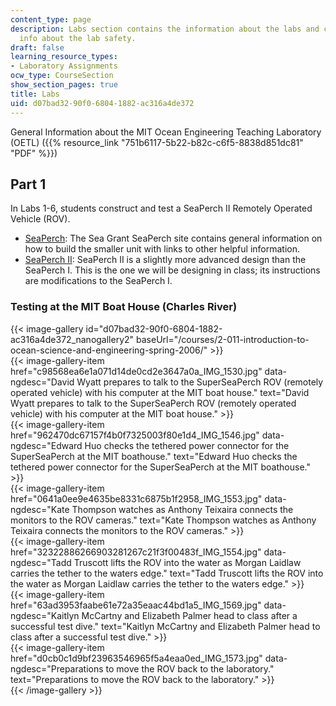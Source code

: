 ```yaml
---
content_type: page
description: Labs section contains the information about the labs and contains general
  info about the lab safety.
draft: false
learning_resource_types:
- Laboratory Assignments
ocw_type: CourseSection
show_section_pages: true
title: Labs
uid: d07bad32-90f0-6804-1882-ac316a4de372
---
```

General Information about the MIT Ocean Engineering Teaching Laboratory (OETL) ({{% resource_link "751b6117-5b22-b82c-c6f5-8838d851dc81" "PDF" %}})

## Part 1

In Labs 1-6, students construct and test a SeaPerch II Remotely Operated Vehicle (ROV).

- [SeaPerch](https://seagrant.mit.edu/2011/05/05/sea-perch-institute-challenge/): The Sea Grant SeaPerch site contains general information on how to build the smaller unit with links to other helpful information.
- [SeaPerch II](https://seagrant.mit.edu/seaperch2/): SeaPerch II is a slightly more advanced design than the SeaPerch I. This is the one we will be designing in class; its instructions are modifications to the SeaPerch I.

### Testing at the MIT Boat House (Charles River)

{{< image-gallery id="d07bad32-90f0-6804-1882-ac316a4de372_nanogallery2" baseUrl="/courses/2-011-introduction-to-ocean-science-and-engineering-spring-2006/" >}}  
{{< image-gallery-item href="c98568ea6e1a071d14de0cd2e3647a0a_IMG_1530.jpg" data-ngdesc="David Wyatt prepares to talk to the SuperSeaPerch ROV (remotely operated vehicle) with his computer at the MIT boat house." text="David Wyatt prepares to talk to the SuperSeaPerch ROV (remotely operated vehicle) with his computer at the MIT boat house." >}}  
{{< image-gallery-item href="962470dc67157f4b0f7325003f80e1d4_IMG_1546.jpg" data-ngdesc="Edward Huo checks the tethered power connector for the SuperSeaPerch at the MIT boathouse." text="Edward Huo checks the tethered power connector for the SuperSeaPerch at the MIT boathouse." >}}  
{{< image-gallery-item href="0641a0ee9e4635be8331c6875b1f2958_IMG_1553.jpg" data-ngdesc="Kate Thompson watches as Anthony Teixaira connects the monitors to the ROV cameras." text="Kate Thompson watches as Anthony Teixaira connects the monitors to the ROV cameras." >}}  
{{< image-gallery-item href="32322886266903281267c21f3f00483f_IMG_1554.jpg" data-ngdesc="Tadd Truscott lifts the ROV into the water as Morgan Laidlaw carries the tether to the waters edge." text="Tadd Truscott lifts the ROV into the water as Morgan Laidlaw carries the tether to the waters edge." >}}  
{{< image-gallery-item href="63ad3953faabe61e72a35eaac44bd1a5_IMG_1569.jpg" data-ngdesc="Kaitlyn McCartny and Elizabeth Palmer head to class after a successful test dive." text="Kaitlyn McCartny and Elizabeth Palmer head to class after a successful test dive." >}}  
{{< image-gallery-item href="d0cb0c1d9bf23963546965f5a4eaa0ed_IMG_1573.jpg" data-ngdesc="Preparations to move the ROV back to the laboratory." text="Preparations to move the ROV back to the laboratory." >}}  
{{< /image-gallery >}}